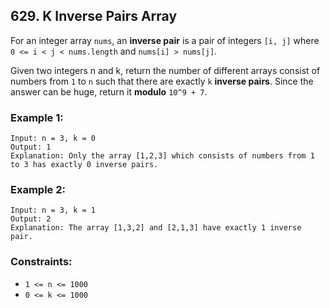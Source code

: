 ## 629. K Inverse Pairs Array

For an integer array ```nums```, an **inverse pair** is a pair of integers ```[i, j]``` where ```0 <= i < j < nums.length``` and ```nums[i] > nums[j]```.

Given two integers n and k, return the number of different arrays consist of numbers from ```1``` to ```n``` such that there are exactly ```k``` **inverse pairs**. Since the answer can be huge, return it **modulo** ```10^9 + 7```.

### Example 1:
```
Input: n = 3, k = 0
Output: 1
Explanation: Only the array [1,2,3] which consists of numbers from 1 to 3 has exactly 0 inverse pairs.
```
### Example 2:
```
Input: n = 3, k = 1
Output: 2
Explanation: The array [1,3,2] and [2,1,3] have exactly 1 inverse pair.
```

### Constraints:

* ```1 <= n <= 1000```
* ```0 <= k <= 1000```